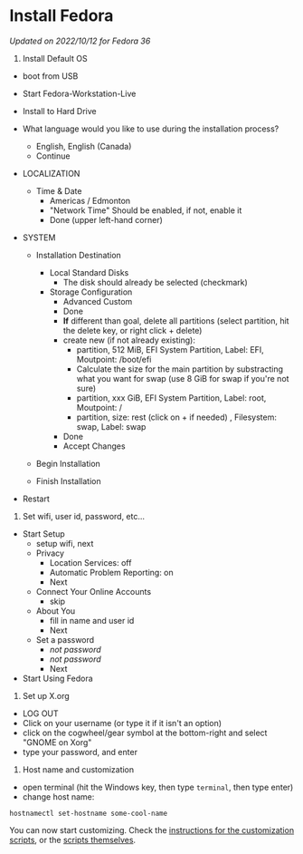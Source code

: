 # Install Fedora

*Updated on 2022/10/12 for Fedora 36*

1. Install Default OS
  - boot from USB
  - Start Fedora-Workstation-Live
  - Install to Hard Drive
  - What language would you like to use during the installation process?
      - English, English (Canada)
      - Continue

  - LOCALIZATION
    - Time & Date
        - Americas / Edmonton
        - "Network Time" Should be enabled, if not, enable it
        - Done (upper left-hand corner)

  - SYSTEM
    - Installation Destination
      - Local Standard Disks
        - The disk should already be selected (checkmark)
      - Storage Configuration
        - Advanced Custom
        - Done
        - **If** different than goal, delete all partitions (select partition, hit the delete key, or right click + delete)
        - create new (if not already existing):
            - partition, 512 MiB, EFI System Partition, Label: EFI, Moutpoint: /boot/efi
            - Calculate the size for the main partition by substracting what you want for swap (use 8 GiB for swap if you're not sure)
            - partition, xxx GiB, EFI System Partition, Label: root, Moutpoint: /
            - partition, size: rest (click on + if needed) , Filesystem: swap, Label: swap
        - Done
        - Accept Changes

    - Begin Installation
    - Finish Installation
  - Restart

1. Set wifi, user id, password, etc...
  - Start Setup
    - setup wifi, next
    - Privacy
      - Location Services: off
      - Automatic Problem Reporting: on
      - Next
    - Connect Your Online Accounts
      - skip
    - About You
      - fill in name and user id
      - Next
    - Set a password
      - *not password*
      - *not password*
      - Next
   - Start Using Fedora

1. Set up X.org
  - LOG OUT
  - Click on your username (or type it if it isn't an option)
  - click on the cogwheel/gear symbol at the bottom-right and select "GNOME on Xorg"
  - type your password, and enter

1. Host name and customization
  - open terminal (hit the Windows key, then type `terminal`, then type enter)
  - change host name:
```
hostnamectl set-hostname some-cool-name
```

You can now start customizing. Check the [instructions for the customization scripts](run_scripts.md), or the [scripts themselves](../idempotent).
